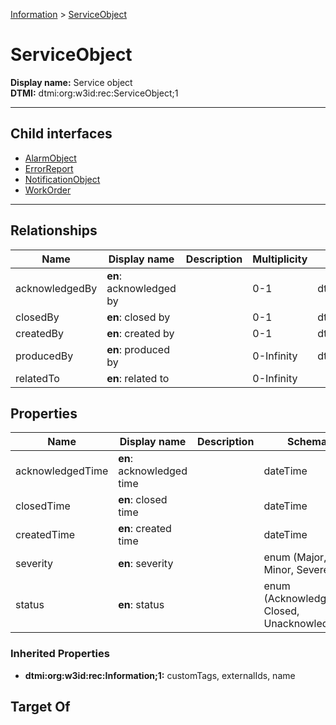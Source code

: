 [Information](../Information.md) > [ServiceObject](#)
# ServiceObject

**Display name:** Service object<br />
**DTMI:** dtmi:org:w3id:rec:ServiceObject;1

---


## Child interfaces
* [AlarmObject](AlarmObject.md)
* [ErrorReport](ErrorReport.md)
* [NotificationObject](NotificationObject.md)
* [WorkOrder](WorkOrder.md)

---
## Relationships
|Name|Display name|Description|Multiplicity|Target|Properties|Writable|
|-|-|-|-|-|-|-|
|acknowledgedBy|**en**: acknowledged by||0-1|dtmi:org:w3id:rec:Agent;1||True|
|closedBy|**en**: closed by||0-1|dtmi:org:w3id:rec:Agent;1||True|
|createdBy|**en**: created by||0-1|dtmi:org:w3id:rec:Agent;1||True|
|producedBy|**en**: produced by||0-Infinity|dtmi:org:brickschema:schema:Brick:Point;1||True|
|relatedTo|**en**: related to||0-Infinity|||True|
## Properties
|Name|Display name|Description|Schema|Writable|
|-|-|-|-|-|
|acknowledgedTime|**en**: acknowledged time||dateTime|True|
|closedTime|**en**: closed time||dateTime|True|
|createdTime|**en**: created time||dateTime|True|
|severity|**en**: severity||enum (Major, Minor, Severe)|True|
|status|**en**: status||enum (Acknowledged, Closed, Unacknowledged)|True|
### Inherited Properties
* **dtmi:org:w3id:rec:Information;1:** customTags, externalIds, name
## Target Of
